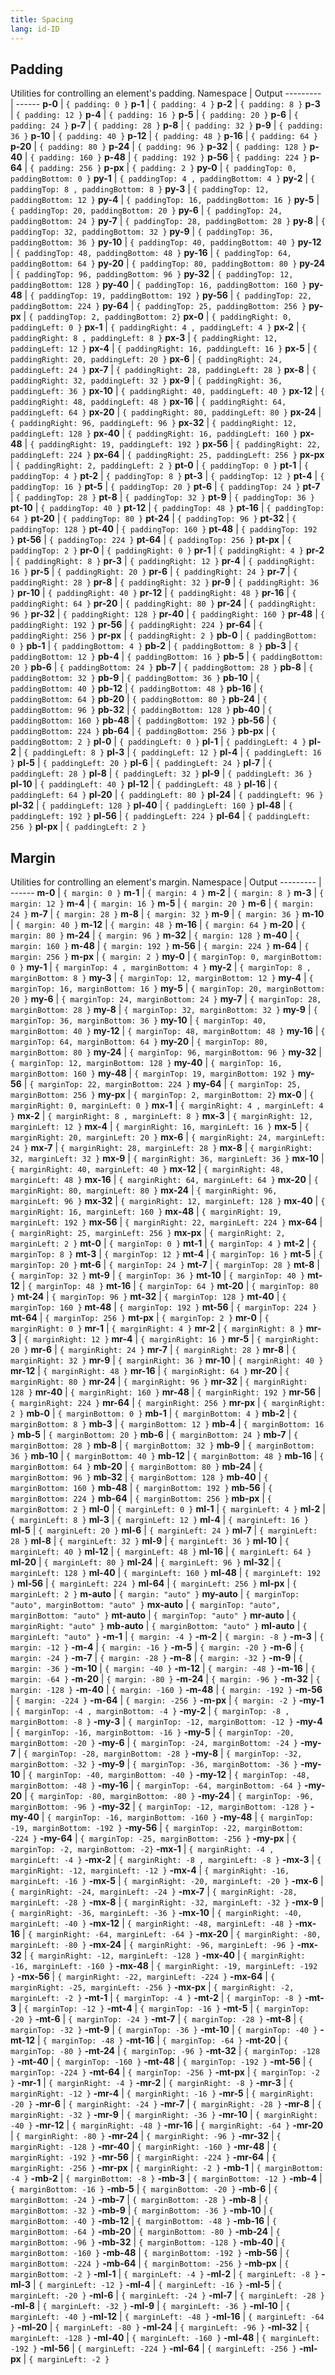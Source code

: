 ```yaml
---
title: Spacing
lang: id-ID
---
```

## Padding
Utilities for controlling an element's padding.
Namespace | Output
--------- | ------
**p-0** | `{ padding: 0 }`
**p-1** | `{ padding: 4 }`
**p-2** | `{ padding: 8 }`
**p-3** | `{ padding: 12 }`
**p-4** | `{ padding: 16 }`
**p-5** | `{ padding: 20 }`
**p-6** | `{ padding: 24 }`
**p-7** | `{ padding: 28 }`
**p-8** | `{ padding: 32 }`
**p-9** | `{ padding: 36 }`
**p-10** | `{ padding: 40 }`
**p-12** | `{ padding: 48 }`
**p-16** | `{ padding: 64 }`
**p-20** | `{ padding: 80 }`
**p-24** | `{ padding: 96 }`
**p-32** | `{ padding: 128 }`
**p-40** | `{ padding: 160 }`
**p-48** | `{ padding: 192 }`
**p-56** | `{ padding: 224 }`
**p-64** | `{ padding: 256 }`
**p-px** | `{ padding: 2 }`
**py-0** | `{ paddingTop: 0, paddingBottom: 0 }`
**py-1** | `{ paddingTop: 4 , paddingBottom: 4 }`
**py-2** | `{ paddingTop: 8 , paddingBottom: 8 }`
**py-3** | `{ paddingTop: 12, paddingBottom: 12 }`
**py-4** | `{ paddingTop: 16, paddingBottom: 16 }`
**py-5** | `{ paddingTop: 20, paddingBottom: 20 }`
**py-6** | `{ paddingTop: 24, paddingBottom: 24 }`
**py-7** | `{ paddingTop: 28, paddingBottom: 28 }`
**py-8** | `{ paddingTop: 32, paddingBottom: 32 }`
**py-9** | `{ paddingTop: 36, paddingBottom: 36 }`
**py-10** | `{ paddingTop: 40, paddingBottom: 40 }`
**py-12** | `{ paddingTop: 48, paddingBottom: 48 }`
**py-16** | `{ paddingTop: 64, paddingBottom: 64 }`
**py-20** | `{ paddingTop: 80, paddingBottom: 80 }`
**py-24** | `{ paddingTop: 96, paddingBottom: 96 }`
**py-32** | `{ paddingTop: 12, paddingBottom: 128 }`
**py-40** | `{ paddingTop: 16, paddingBottom: 160 }`
**py-48** | `{ paddingTop: 19, paddingBottom: 192 }`
**py-56** | `{ paddingTop: 22, paddingBottom: 224 }`
**py-64** | `{ paddingTop: 25, paddingBottom: 256 }`
**py-px** | `{ paddingTop: 2, paddingBottom: 2}`
**px-0** | `{ paddingRight: 0, paddingLeft: 0 }`
**px-1** | `{ paddingRight: 4 , paddingLeft: 4 }`
**px-2** | `{ paddingRight: 8 , paddingLeft: 8 }`
**px-3** | `{ paddingRight: 12, paddingLeft: 12 }`
**px-4** | `{ paddingRight: 16, paddingLeft: 16 }`
**px-5** | `{ paddingRight: 20, paddingLeft: 20 }`
**px-6** | `{ paddingRight: 24, paddingLeft: 24 }`
**px-7** | `{ paddingRight: 28, paddingLeft: 28 }`
**px-8** | `{ paddingRight: 32, paddingLeft: 32 }`
**px-9** | `{ paddingRight: 36, paddingLeft: 36 }`
**px-10** | `{ paddingRight: 40, paddingLeft: 40 }`
**px-12** | `{ paddingRight: 48, paddingLeft: 48 }`
**px-16** | `{ paddingRight: 64, paddingLeft: 64 }`
**px-20** | `{ paddingRight: 80, paddingLeft: 80 }`
**px-24** | `{ paddingRight: 96, paddingLeft: 96 }`
**px-32** | `{ paddingRight: 12, paddingLeft: 128 }`
**px-40** | `{ paddingRight: 16, paddingLeft: 160 }`
**px-48** | `{ paddingRight: 19, paddingLeft: 192 }`
**px-56** | `{ paddingRight: 22, paddingLeft: 224 }`
**px-64** | `{ paddingRight: 25, paddingLeft: 256 }`
**px-px** | `{ paddingRight: 2, paddingLeft: 2 }`
**pt-0** | `{ paddingTop: 0 }`
**pt-1** | `{ paddingTop: 4 }`
**pt-2** | `{ paddingTop: 8 }`
**pt-3** | `{ paddingTop: 12 }`
**pt-4** | `{ paddingTop: 16 }`
**pt-5** | `{ paddingTop: 20 }`
**pt-6** | `{ paddingTop: 24 }`
**pt-7** | `{ paddingTop: 28 }`
**pt-8** | `{ paddingTop: 32 }`
**pt-9** | `{ paddingTop: 36 }`
**pt-10** | `{ paddingTop: 40 }`
**pt-12** | `{ paddingTop: 48 }`
**pt-16** | `{ paddingTop: 64 }`
**pt-20** | `{ paddingTop: 80 }`
**pt-24** | `{ paddingTop: 96 }`
**pt-32** | `{ paddingTop: 128 }`
**pt-40** | `{ paddingTop: 160 }`
**pt-48** | `{ paddingTop: 192 }`
**pt-56** | `{ paddingTop: 224 }`
**pt-64** | `{ paddingTop: 256 }`
**pt-px** | `{ paddingTop: 2 }`
**pr-0** | `{ paddingRight: 0 }`
**pr-1** | `{ paddingRight: 4 }`
**pr-2** | `{ paddingRight: 8 }`
**pr-3** | `{ paddingRight: 12 }`
**pr-4** | `{ paddingRight: 16 }`
**pr-5** | `{ paddingRight: 20 }`
**pr-6** | `{ paddingRight: 24 }`
**pr-7** | `{ paddingRight: 28 }`
**pr-8** | `{ paddingRight: 32 }`
**pr-9** | `{ paddingRight: 36 }`
**pr-10** | `{ paddingRight: 40 }`
**pr-12** | `{ paddingRight: 48 }`
**pr-16** | `{ paddingRight: 64 }`
**pr-20** | `{ paddingRight: 80 }`
**pr-24** | `{ paddingRight: 96 }`
**pr-32** | `{ paddingRight: 128 }`
**pr-40** | `{ paddingRight: 160 }`
**pr-48** | `{ paddingRight: 192 }`
**pr-56** | `{ paddingRight: 224 }`
**pr-64** | `{ paddingRight: 256 }`
**pr-px** | `{ paddingRight: 2 }`
**pb-0** | `{ paddingBottom: 0 }`
**pb-1** | `{ paddingBottom: 4 }`
**pb-2** | `{ paddingBottom: 8 }`
**pb-3** | `{ paddingBottom: 12 }`
**pb-4** | `{ paddingBottom: 16 }`
**pb-5** | `{ paddingBottom: 20 }`
**pb-6** | `{ paddingBottom: 24 }`
**pb-7** | `{ paddingBottom: 28 }`
**pb-8** | `{ paddingBottom: 32 }`
**pb-9** | `{ paddingBottom: 36 }`
**pb-10** | `{ paddingBottom: 40 }`
**pb-12** | `{ paddingBottom: 48 }`
**pb-16** | `{ paddingBottom: 64 }`
**pb-20** | `{ paddingBottom: 80 }`
**pb-24** | `{ paddingBottom: 96 }`
**pb-32** | `{ paddingBottom: 128 }`
**pb-40** | `{ paddingBottom: 160 }`
**pb-48** | `{ paddingBottom: 192 }`
**pb-56** | `{ paddingBottom: 224 }`
**pb-64** | `{ paddingBottom: 256 }`
**pb-px** | `{ paddingBottom: 2 }`
**pl-0** | `{ paddingLeft: 0 }`
**pl-1** | `{ paddingLeft: 4 }`
**pl-2** | `{ paddingLeft: 8 }`
**pl-3** | `{ paddingLeft: 12 }`
**pl-4** | `{ paddingLeft: 16 }`
**pl-5** | `{ paddingLeft: 20 }`
**pl-6** | `{ paddingLeft: 24 }`
**pl-7** | `{ paddingLeft: 28 }`
**pl-8** | `{ paddingLeft: 32 }`
**pl-9** | `{ paddingLeft: 36 }`
**pl-10** | `{ paddingLeft: 40 }`
**pl-12** | `{ paddingLeft: 48 }`
**pl-16** | `{ paddingLeft: 64 }`
**pl-20** | `{ paddingLeft: 80 }`
**pl-24** | `{ paddingLeft: 96 }`
**pl-32** | `{ paddingLeft: 128 }`
**pl-40** | `{ paddingLeft: 160 }`
**pl-48** | `{ paddingLeft: 192 }`
**pl-56** | `{ paddingLeft: 224 }`
**pl-64** | `{ paddingLeft: 256 }`
**pl-px** | `{ paddingLeft: 2 }`

## Margin
Utilities for controlling an element's margin.
Namespace | Output
--------- | ------
**m-0** | `{ margin: 0 }`
**m-1** | `{ margin: 4 }`
**m-2** | `{ margin: 8 }`
**m-3** | `{ margin: 12 }`
**m-4** | `{ margin: 16 }`
**m-5** | `{ margin: 20 }`
**m-6** | `{ margin: 24 }`
**m-7** | `{ margin: 28 }`
**m-8** | `{ margin: 32 }`
**m-9** | `{ margin: 36 }`
**m-10** | `{ margin: 40 }`
**m-12** | `{ margin: 48 }`
**m-16** | `{ margin: 64 }`
**m-20** | `{ margin: 80 }`
**m-24** | `{ margin: 96 }`
**m-32** | `{ margin: 128 }`
**m-40** | `{ margin: 160 }`
**m-48** | `{ margin: 192 }`
**m-56** | `{ margin: 224 }`
**m-64** | `{ margin: 256 }`
**m-px** | `{ margin: 2 }`
**my-0** | `{ marginTop: 0, marginBottom: 0 }`
**my-1** | `{ marginTop: 4 , marginBottom: 4 }`
**my-2** | `{ marginTop: 8 , marginBottom: 8 }`
**my-3** | `{ marginTop: 12, marginBottom: 12 }`
**my-4** | `{ marginTop: 16, marginBottom: 16 }`
**my-5** | `{ marginTop: 20, marginBottom: 20 }`
**my-6** | `{ marginTop: 24, marginBottom: 24 }`
**my-7** | `{ marginTop: 28, marginBottom: 28 }`
**my-8** | `{ marginTop: 32, marginBottom: 32 }`
**my-9** | `{ marginTop: 36, marginBottom: 36 }`
**my-10** | `{ marginTop: 40, marginBottom: 40 }`
**my-12** | `{ marginTop: 48, marginBottom: 48 }`
**my-16** | `{ marginTop: 64, marginBottom: 64 }`
**my-20** | `{ marginTop: 80, marginBottom: 80 }`
**my-24** | `{ marginTop: 96, marginBottom: 96 }`
**my-32** | `{ marginTop: 12, marginBottom: 128 }`
**my-40** | `{ marginTop: 16, marginBottom: 160 }`
**my-48** | `{ marginTop: 19, marginBottom: 192 }`
**my-56** | `{ marginTop: 22, marginBottom: 224 }`
**my-64** | `{ marginTop: 25, marginBottom: 256 }`
**my-px** | `{ marginTop: 2, marginBottom: 2}`
**mx-0** | `{ marginRight: 0, marginLeft: 0 }`
**mx-1** | `{ marginRight: 4 , marginLeft: 4 }`
**mx-2** | `{ marginRight: 8 , marginLeft: 8 }`
**mx-3** | `{ marginRight: 12, marginLeft: 12 }`
**mx-4** | `{ marginRight: 16, marginLeft: 16 }`
**mx-5** | `{ marginRight: 20, marginLeft: 20 }`
**mx-6** | `{ marginRight: 24, marginLeft: 24 }`
**mx-7** | `{ marginRight: 28, marginLeft: 28 }`
**mx-8** | `{ marginRight: 32, marginLeft: 32 }`
**mx-9** | `{ marginRight: 36, marginLeft: 36 }`
**mx-10** | `{ marginRight: 40, marginLeft: 40 }`
**mx-12** | `{ marginRight: 48, marginLeft: 48 }`
**mx-16** | `{ marginRight: 64, marginLeft: 64 }`
**mx-20** | `{ marginRight: 80, marginLeft: 80 }`
**mx-24** | `{ marginRight: 96, marginLeft: 96 }`
**mx-32** | `{ marginRight: 12, marginLeft: 128 }`
**mx-40** | `{ marginRight: 16, marginLeft: 160 }`
**mx-48** | `{ marginRight: 19, marginLeft: 192 }`
**mx-56** | `{ marginRight: 22, marginLeft: 224 }`
**mx-64** | `{ marginRight: 25, marginLeft: 256 }`
**mx-px** | `{ marginRight: 2, marginLeft: 2 }`
**mt-0** | `{ marginTop: 0 }`
**mt-1** | `{ marginTop: 4 }`
**mt-2** | `{ marginTop: 8 }`
**mt-3** | `{ marginTop: 12 }`
**mt-4** | `{ marginTop: 16 }`
**mt-5** | `{ marginTop: 20 }`
**mt-6** | `{ marginTop: 24 }`
**mt-7** | `{ marginTop: 28 }`
**mt-8** | `{ marginTop: 32 }`
**mt-9** | `{ marginTop: 36 }`
**mt-10** | `{ marginTop: 40 }`
**mt-12** | `{ marginTop: 48 }`
**mt-16** | `{ marginTop: 64 }`
**mt-20** | `{ marginTop: 80 }`
**mt-24** | `{ marginTop: 96 }`
**mt-32** | `{ marginTop: 128 }`
**mt-40** | `{ marginTop: 160 }`
**mt-48** | `{ marginTop: 192 }`
**mt-56** | `{ marginTop: 224 }`
**mt-64** | `{ marginTop: 256 }`
**mt-px** | `{ marginTop: 2 }`
**mr-0** | `{ marginRight: 0 }`
**mr-1** | `{ marginRight: 4 }`
**mr-2** | `{ marginRight: 8 }`
**mr-3** | `{ marginRight: 12 }`
**mr-4** | `{ marginRight: 16 }`
**mr-5** | `{ marginRight: 20 }`
**mr-6** | `{ marginRight: 24 }`
**mr-7** | `{ marginRight: 28 }`
**mr-8** | `{ marginRight: 32 }`
**mr-9** | `{ marginRight: 36 }`
**mr-10** | `{ marginRight: 40 }`
**mr-12** | `{ marginRight: 48 }`
**mr-16** | `{ marginRight: 64 }`
**mr-20** | `{ marginRight: 80 }`
**mr-24** | `{ marginRight: 96 }`
**mr-32** | `{ marginRight: 128 }`
**mr-40** | `{ marginRight: 160 }`
**mr-48** | `{ marginRight: 192 }`
**mr-56** | `{ marginRight: 224 }`
**mr-64** | `{ marginRight: 256 }`
**mr-px** | `{ marginRight: 2 }`
**mb-0** | `{ marginBottom: 0 }`
**mb-1** | `{ marginBottom: 4 }`
**mb-2** | `{ marginBottom: 8 }`
**mb-3** | `{ marginBottom: 12 }`
**mb-4** | `{ marginBottom: 16 }`
**mb-5** | `{ marginBottom: 20 }`
**mb-6** | `{ marginBottom: 24 }`
**mb-7** | `{ marginBottom: 28 }`
**mb-8** | `{ marginBottom: 32 }`
**mb-9** | `{ marginBottom: 36 }`
**mb-10** | `{ marginBottom: 40 }`
**mb-12** | `{ marginBottom: 48 }`
**mb-16** | `{ marginBottom: 64 }`
**mb-20** | `{ marginBottom: 80 }`
**mb-24** | `{ marginBottom: 96 }`
**mb-32** | `{ marginBottom: 128 }`
**mb-40** | `{ marginBottom: 160 }`
**mb-48** | `{ marginBottom: 192 }`
**mb-56** | `{ marginBottom: 224 }`
**mb-64** | `{ marginBottom: 256 }`
**mb-px** | `{ marginBottom: 2 }`
**ml-0** | `{ marginLeft: 0 }`
**ml-1** | `{ marginLeft: 4 }`
**ml-2** | `{ marginLeft: 8 }`
**ml-3** | `{ marginLeft: 12 }`
**ml-4** | `{ marginLeft: 16 }`
**ml-5** | `{ marginLeft: 20 }`
**ml-6** | `{ marginLeft: 24 }`
**ml-7** | `{ marginLeft: 28 }`
**ml-8** | `{ marginLeft: 32 }`
**ml-9** | `{ marginLeft: 36 }`
**ml-10** | `{ marginLeft: 40 }`
**ml-12** | `{ marginLeft: 48 }`
**ml-16** | `{ marginLeft: 64 }`
**ml-20** | `{ marginLeft: 80 }`
**ml-24** | `{ marginLeft: 96 }`
**ml-32** | `{ marginLeft: 128 }`
**ml-40** | `{ marginLeft: 160 }`
**ml-48** | `{ marginLeft: 192 }`
**ml-56** | `{ marginLeft: 224 }`
**ml-64** | `{ marginLeft: 256 }`
**ml-px** | `{ marginLeft: 2 }`
**m-auto** | `{ margin: "auto" }`
**my-auto** | `{ marginTop: "auto", marginBottom: "auto" }`
**mx-auto** | `{ marginTop: "auto", marginBottom: "auto" }`
**mt-auto** | `{ marginTop: "auto" }`
**mr-auto** | `{ marginRight: "auto" }`
**mb-auto** | `{ marginBottom: "auto" }`
**ml-auto** | `{ marginLeft: "auto" }`
**-m-1** | `{ margin: -4 }`
**-m-2** | `{ margin: -8 }`
**-m-3** | `{ margin: -12 }`
**-m-4** | `{ margin: -16 }`
**-m-5** | `{ margin: -20 }`
**-m-6** | `{ margin: -24 }`
**-m-7** | `{ margin: -28 }`
**-m-8** | `{ margin: -32 }`
**-m-9** | `{ margin: -36 }`
**-m-10** | `{ margin: -40 }`
**-m-12** | `{ margin: -48 }`
**-m-16** | `{ margin: -64 }`
**-m-20** | `{ margin: -80 }`
**-m-24** | `{ margin: -96 }`
**-m-32** | `{ margin: -128 }`
**-m-40** | `{ margin: -160 }`
**-m-48** | `{ margin: -192 }`
**-m-56** | `{ margin: -224 }`
**-m-64** | `{ margin: -256 }`
**-m-px** | `{ margin: -2 }`
**-my-1** | `{ marginTop: -4 , marginBottom: -4 }`
**-my-2** | `{ marginTop: -8 , marginBottom: -8 }`
**-my-3** | `{ marginTop: -12, marginBottom: -12 }`
**-my-4** | `{ marginTop: -16, marginBottom: -16 }`
**-my-5** | `{ marginTop: -20, marginBottom: -20 }`
**-my-6** | `{ marginTop: -24, marginBottom: -24 }`
**-my-7** | `{ marginTop: -28, marginBottom: -28 }`
**-my-8** | `{ marginTop: -32, marginBottom: -32 }`
**-my-9** | `{ marginTop: -36, marginBottom: -36 }`
**-my-10** | `{ marginTop: -40, marginBottom: -40 }`
**-my-12** | `{ marginTop: -48, marginBottom: -48 }`
**-my-16** | `{ marginTop: -64, marginBottom: -64 }`
**-my-20** | `{ marginTop: -80, marginBottom: -80 }`
**-my-24** | `{ marginTop: -96, marginBottom: -96 }`
**-my-32** | `{ marginTop: -12, marginBottom: -128 }`
**-my-40** | `{ marginTop: -16, marginBottom: -160 }`
**-my-48** | `{ marginTop: -19, marginBottom: -192 }`
**-my-56** | `{ marginTop: -22, marginBottom: -224 }`
**-my-64** | `{ marginTop: -25, marginBottom: -256 }`
**-my-px** | `{ marginTop: -2, marginBottom: -2}`
**-mx-1** | `{ marginRight: -4 , marginLeft: -4 }`
**-mx-2** | `{ marginRight: -8 , marginLeft: -8 }`
**-mx-3** | `{ marginRight: -12, marginLeft: -12 }`
**-mx-4** | `{ marginRight: -16, marginLeft: -16 }`
**-mx-5** | `{ marginRight: -20, marginLeft: -20 }`
**-mx-6** | `{ marginRight: -24, marginLeft: -24 }`
**-mx-7** | `{ marginRight: -28, marginLeft: -28 }`
**-mx-8** | `{ marginRight: -32, marginLeft: -32 }`
**-mx-9** | `{ marginRight: -36, marginLeft: -36 }`
**-mx-10** | `{ marginRight: -40, marginLeft: -40 }`
**-mx-12** | `{ marginRight: -48, marginLeft: -48 }`
**-mx-16** | `{ marginRight: -64, marginLeft: -64 }`
**-mx-20** | `{ marginRight: -80, marginLeft: -80 }`
**-mx-24** | `{ marginRight: -96, marginLeft: -96 }`
**-mx-32** | `{ marginRight: -12, marginLeft: -128 }`
**-mx-40** | `{ marginRight: -16, marginLeft: -160 }`
**-mx-48** | `{ marginRight: -19, marginLeft: -192 }`
**-mx-56** | `{ marginRight: -22, marginLeft: -224 }`
**-mx-64** | `{ marginRight: -25, marginLeft: -256 }`
**-mx-px** | `{ marginRight: -2, marginLeft: -2 }`
**-mt-1** | `{ marginTop: -4 }`
**-mt-2** | `{ marginTop: -8 }`
**-mt-3** | `{ marginTop: -12 }`
**-mt-4** | `{ marginTop: -16 }`
**-mt-5** | `{ marginTop: -20 }`
**-mt-6** | `{ marginTop: -24 }`
**-mt-7** | `{ marginTop: -28 }`
**-mt-8** | `{ marginTop: -32 }`
**-mt-9** | `{ marginTop: -36 }`
**-mt-10** | `{ marginTop: -40 }`
**-mt-12** | `{ marginTop: -48 }`
**-mt-16** | `{ marginTop: -64 }`
**-mt-20** | `{ marginTop: -80 }`
**-mt-24** | `{ marginTop: -96 }`
**-mt-32** | `{ marginTop: -128 }`
**-mt-40** | `{ marginTop: -160 }`
**-mt-48** | `{ marginTop: -192 }`
**-mt-56** | `{ marginTop: -224 }`
**-mt-64** | `{ marginTop: -256 }`
**-mt-px** | `{ marginTop: -2 }`
**-mr-1** | `{ marginRight: -4 }`
**-mr-2** | `{ marginRight: -8 }`
**-mr-3** | `{ marginRight: -12 }`
**-mr-4** | `{ marginRight: -16 }`
**-mr-5** | `{ marginRight: -20 }`
**-mr-6** | `{ marginRight: -24 }`
**-mr-7** | `{ marginRight: -28 }`
**-mr-8** | `{ marginRight: -32 }`
**-mr-9** | `{ marginRight: -36 }`
**-mr-10** | `{ marginRight: -40 }`
**-mr-12** | `{ marginRight: -48 }`
**-mr-16** | `{ marginRight: -64 }`
**-mr-20** | `{ marginRight: -80 }`
**-mr-24** | `{ marginRight: -96 }`
**-mr-32** | `{ marginRight: -128 }`
**-mr-40** | `{ marginRight: -160 }`
**-mr-48** | `{ marginRight: -192 }`
**-mr-56** | `{ marginRight: -224 }`
**-mr-64** | `{ marginRight: -256 }`
**-mr-px** | `{ marginRight: -2 }`
**-mb-1** | `{ marginBottom: -4 }`
**-mb-2** | `{ marginBottom: -8 }`
**-mb-3** | `{ marginBottom: -12 }`
**-mb-4** | `{ marginBottom: -16 }`
**-mb-5** | `{ marginBottom: -20 }`
**-mb-6** | `{ marginBottom: -24 }`
**-mb-7** | `{ marginBottom: -28 }`
**-mb-8** | `{ marginBottom: -32 }`
**-mb-9** | `{ marginBottom: -36 }`
**-mb-10** | `{ marginBottom: -40 }`
**-mb-12** | `{ marginBottom: -48 }`
**-mb-16** | `{ marginBottom: -64 }`
**-mb-20** | `{ marginBottom: -80 }`
**-mb-24** | `{ marginBottom: -96 }`
**-mb-32** | `{ marginBottom: -128 }`
**-mb-40** | `{ marginBottom: -160 }`
**-mb-48** | `{ marginBottom: -192 }`
**-mb-56** | `{ marginBottom: -224 }`
**-mb-64** | `{ marginBottom: -256 }`
**-mb-px** | `{ marginBottom: -2 }`
**-ml-1** | `{ marginLeft: -4 }`
**-ml-2** | `{ marginLeft: -8 }`
**-ml-3** | `{ marginLeft: -12 }`
**-ml-4** | `{ marginLeft: -16 }`
**-ml-5** | `{ marginLeft: -20 }`
**-ml-6** | `{ marginLeft: -24 }`
**-ml-7** | `{ marginLeft: -28 }`
**-ml-8** | `{ marginLeft: -32 }`
**-ml-9** | `{ marginLeft: -36 }`
**-ml-10** | `{ marginLeft: -40 }`
**-ml-12** | `{ marginLeft: -48 }`
**-ml-16** | `{ marginLeft: -64 }`
**-ml-20** | `{ marginLeft: -80 }`
**-ml-24** | `{ marginLeft: -96 }`
**-ml-32** | `{ marginLeft: -128 }`
**-ml-40** | `{ marginLeft: -160 }`
**-ml-48** | `{ marginLeft: -192 }`
**-ml-56** | `{ marginLeft: -224 }`
**-ml-64** | `{ marginLeft: -256 }`
**-ml-px** | `{ marginLeft: -2 }`
